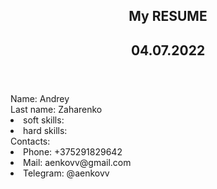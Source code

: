 <header>
<h2>My RESUME</h2>
<h2>04.07.2022</h2>
</header>
<body>
<div>Name: Andrey</div>
<div>Last name: Zaharenko</div>
<li>soft skills:</li>
<li>hard skills:</li>
</body>
<footer>
<div>Contacts:</div>
<li>Phone: +375291829642</li>
<li>Mail: aenkovv@gmail.com</li>
<li>Telegram: @aenkovv</li>
</footer>